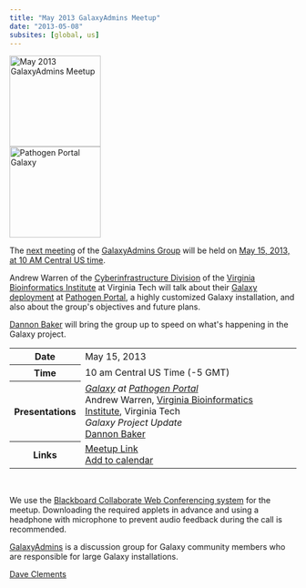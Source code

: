 ```yaml
---
title: "May 2013 GalaxyAdmins Meetup"
date: "2013-05-08"
subsites: [global, us]
---
```

<div class='right'><a href='/community/galaxy-admins/meetups/2013-05-15/'><img src="/images/logos/GalaxyAdmins.png" alt="May 2013 GalaxyAdmins Meetup" width="160" /></a><br />
<a href='http://rnaseq.pathogenportal.org/'><img src="/images/screenshots/PathogenPortalGalaxyLandingPage.png" alt="Pathogen Portal Galaxy" width="160" /></a></div>


The [next meeting](/community/galaxy-admins/meetups/2013-05-15/) of the [GalaxyAdmins Group](/community/galaxy-admins/) will be held on [May 15, 2013, at 10 AM Central US time](/community/galaxy-admins/meetups/2013-05-15/).

Andrew Warren of the [Cyberinfrastructure Division](http://www.vbi.vt.edu/faculty/group_overview/Cyberinfrastructure_Division) of the [Virginia Bioinformatics Institute](https://www.vbi.vt.edu/) at Virginia Tech will talk about their [Galaxy deployment](http://rnaseq.pathogenportal.org/) at [Pathogen Portal](http://pathogenportal.org), a highly customized Galaxy installation, and also about the group's objectives and future plans.

[Dannon Baker](/people/dannon-baker/) will bring the group up to speed on what's happening in the Galaxy project.

<table>
  <tr>
    <th> Date </th>
    <td> May 15, 2013 </td>
  </tr>
  <tr>
    <th> Time </th>
    <td> 10 am Central US Time (-5 GMT) </td>
  </tr>
  <tr>
    <th> Presentations </th>
    <td> <em><a href='http://rnaseq.pathogenportal.org/'>Galaxy</a> at <a href='http://pathogenportal.org'>Pathogen Portal</a></em><div class='indent'>Andrew Warren, <a href='https://www.vbi.vt.edu/'>Virginia Bioinformatics Institute</a>, Virginia Tech </div><em>Galaxy Project Update</em><div class='indent'><a href='/people/dannon-baker/'>Dannon Baker</a></div> </td>
  </tr>
  <tr>
    <th> Links </th>
    <td> <a href='https://globalcampus.uiowa.edu:443/join_meeting.html?meetingId=1262346908659'>Meetup Link</a><br /><a href='https://globalcampus.uiowa.edu:443/build_calendar.event?meetingId=1262346908659'>Add to calendar</a> </td>
  </tr>
</table>


<br />

We use the [Blackboard Collaborate Web Conferencing system](/community/galaxy-admins/meetups/webinar-tech/) for the meetup. Downloading the required applets in advance and using a headphone with microphone to prevent audio feedback during the call is recommended.

[GalaxyAdmins](/community/galaxy-admins/) is a discussion group for Galaxy community members who are responsible for large Galaxy installations.

[Dave Clements](/people/dave-clements/)
